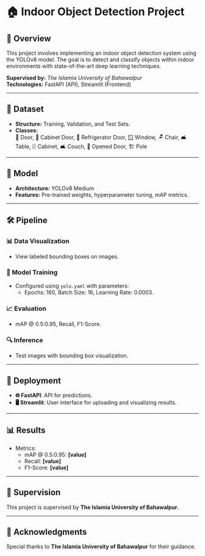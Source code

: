 # 🏠 Indoor Object Detection Project

## 🌟 Overview
This project involves implementing an indoor object detection system using the YOLOv8 model. The goal is to detect and classify objects within indoor environments with state-of-the-art deep learning techniques.

**Supervised by:** *The Islamia University of Bahawalpur*  
**Technologies:** FastAPI (API), Streamlit (Frontend)

---

## 📂 Dataset
- **Structure:** Training, Validation, and Test Sets.
- **Classes:**  
  🚪 Door, 🚪 Cabinet Door, 🧊 Refrigerator Door, 🪟 Window, 🪑 Chair, 🛋️ Table, 🗄️ Cabinet, 🛋️ Couch, 🚪 Opened Door, 🏗️ Pole

---

## 🤖 Model
- **Architecture:** YOLOv8 Medium
- **Features:** Pre-trained weights, hyperparameter tuning, mAP metrics.

---

## 🛠️ Pipeline
### 📊 Data Visualization
- View labeled bounding boxes on images.

### 🎯 Model Training
- Configured using `yolo.yaml` with parameters:
  - Epochs: 160, Batch Size: 16, Learning Rate: 0.0003.

### 📈 Evaluation
- mAP @ 0.5:0.95, Recall, F1-Score.

### 🔍 Inference
- Test images with bounding box visualization.

---

## 🚀 Deployment
- **🌐 FastAPI**: API for predictions.
- **🖥️ Streamlit**: User interface for uploading and visualizing results.

---

## 📊 Results
- Metrics:
  - mAP @ 0.5:0.95: **[value]**
  - Recall: **[value]**
  - F1-Score: **[value]**

---

## 🏫 Supervision
This project is supervised by **The Islamia University of Bahawalpur**.

---

## 🙏 Acknowledgments
Special thanks to **The Islamia University of Bahawalpur** for their guidance.
